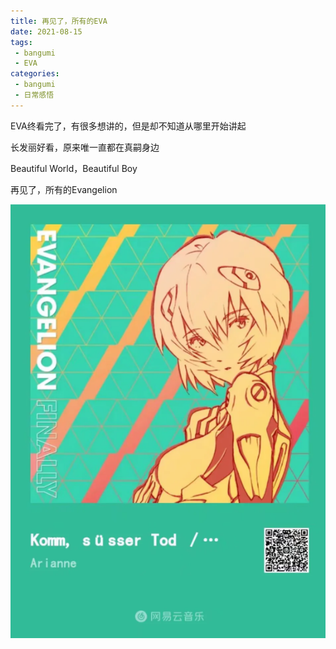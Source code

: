 ```yaml
---
title: 再见了，所有的EVA
date: 2021-08-15
tags:
 - bangumi
 - EVA
categories:
 - bangumi
 - 日常感悟
---
```


 

 EVA终看完了，有很多想讲的，但是却不知道从哪里开始讲起

长发丽好看，原来唯一直都在真嗣身边

Beautiful World，Beautiful Boy

再见了，所有的Evangelion

![0813](./img/0813.png)

